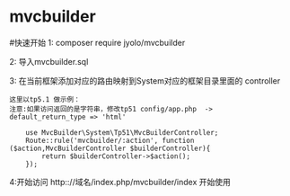 # mvcbuilder

#快速开始 
1: composer require jyolo/mvcbuilder 

2: 导入mvcbuilder.sql

3: 在当前框架添加对应的路由映射到System对应的框架目录里面的 controller

    这里以tp5.1 做示例：
    注意:如果访问返回的是字符串，修改tp51 config/app.php  -> default_return_type => 'html'

        use MvcBuilder\System\Tp51\MvcBuilderController;
        Route::rule('mvcbuilder/:action', function ($action,MvcBuilderController $builderController){
            return $builderController->$action();
        });
        
4:开始访问 http:://域名/index.php/mvcbuilder/index 开始使用

